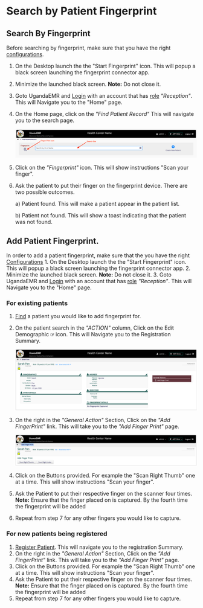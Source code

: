 # Search by Patient Fingerprint

## Search By Fingerprint

Before searching by fingerprint, make sure that you have the right [configurations](setup_configurations.md).

1. On the Desktop launch the the "Start Fingerprint" icon. This will popup a black screen launching the fingerprint connector app.
2. Minimize the launched black screen. **Note:** Do not close it. 
3. Goto UgandaEMR and [Login](https://github.com/METS-Programme/ugandaemr-usermanual/tree/1fbbe0b2801ddccebeb5041ed0f406697a3b1f0a/login.md) with an account that has [role](https://github.com/METS-Programme/ugandaemr-usermanual/tree/1fbbe0b2801ddccebeb5041ed0f406697a3b1f0a/point-of-care-poc/installation-and-configuration/roles.md) _"Reception"_. This will Navigate you to the "Home" page.
4. On the Home page, click on the _"Find Patient Record"_ This will navigate you to the search page.

   ![Search Page](../.gitbook/assets/poc_search_patient_page%20%281%29.png)

5. Click on the _"Fingerprint"_ icon. This will show instructions "Scan your finger".
6. Ask the patient to put their finger on the fingerprint device. There are two possible outcomes.

   a\) Patient found. This will make a patient appear in the patient list.

   b\) Patient not found. This will show a toast indicating that the patient was not found.

## Add Patient Fingerprint.

In order to add a patient fingerprint, make sure that the you have the right [Configurations](setup_configurations.md) 1. On the Desktop launch the the "Start Fingerprint" icon. This will popup a black screen launching the fingerprint connector app. 2. Minimize the launched black screen. **Note:** Do not close it. 3. Goto UgandaEMR and [Login](https://github.com/METS-Programme/ugandaemr-usermanual/tree/1fbbe0b2801ddccebeb5041ed0f406697a3b1f0a/login.md) with an account that has [role](https://github.com/METS-Programme/ugandaemr-usermanual/tree/1fbbe0b2801ddccebeb5041ed0f406697a3b1f0a/point-of-care-poc/installation-and-configuration/roles.md) _"Reception"_. This will Navigate you to the "Home" page.

### For existing patients

1. [Find](../patient-management/search_patient.md) a patient you would like to add fingerprint for.
2. On the patient search in the _"ACTION"_ column, Click on the Edit Demographic ![Edit Demographic](../images/poc_edit_patient.png) icon. This will Navigate you to the Registration Summary.

   ![Registration Summary page](../images/registration_summary.png)

3. On the right in the _"General Action"_ Section, Click on the _"Add FingerPrint"_ link. This will take you to the _"Add Finger Print"_ page. 

   ![Add Fingerprint Page](../images/add_fingerprint_page.png)

4. Click on the Buttons provided. For example the "Scan Right Thumb" one at a time. This will show instructions "Scan your finger". 
5. Ask the Patient to put their respective finger on the scanner four times. **Note:** Ensure that the finger placed on is captured. By the fourth time the fingerprint will be added
6. Repeat from step 7 for any other fingers you would like to capture.

### For new patients being registered

1. [Register Patient](../patient-management/patient_registration.md). This will navigate you to the registration Summary.
2. On the right in the _"General Action"_ Section, Click on the _"Add FingerPrint"_ link. This will take you to the _"Add Finger Print"_ page. 
3. Click on the Buttons provided. For example the "Scan Right Thumb" one at a time. This will show instructions "Scan your finger". 
4. Ask the Patient to put their respective finger on the scanner four times. **Note:** Ensure that the finger placed on is captured. By the fourth time the fingerprint will be added
5. Repeat from step 7 for any other  fingers you would like to capture.

